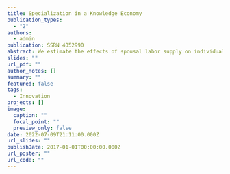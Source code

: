 ```yaml
---
title: Specialization in a Knowledge Economy
publication_types:
  - "2"
authors:
  - admin
publication: SSRN 4052990
abstract: We estimate the effects of spousal labor supply on individuals’ labor supply by using the 1994-1995 initiation of China’s workweek reduction policy as a natural experiment. We find that a decrease in the labor supply of wives significantly increased the labor supply of husbands, but a decrease in the labor supply of husbands had an insignificantly negative effect on that of their wives. Furthermore, a decrease in the labor supply of one spouse reduced the amount of time spent on housework for both the husband and wife. Our findings of the negative relation between the labor supplies of spouses differ from findings based on data from developed countries. We find evidence that different income levels might be the underlying reason. The findings of this study suggest that more resources are needed to achieve the goals set by governments in developing countries.
slides: ""
url_pdf: ""
author_notes: []
summary: ""
featured: false
tags:
  - Innovation
projects: []
image:
  caption: ""
  focal_point: ""
  preview_only: false
date: 2022-07-09T21:11:00.000Z
url_slides: ""
publishDate: 2017-01-01T00:00:00.000Z
url_poster: ""
url_code: ""
---
```

